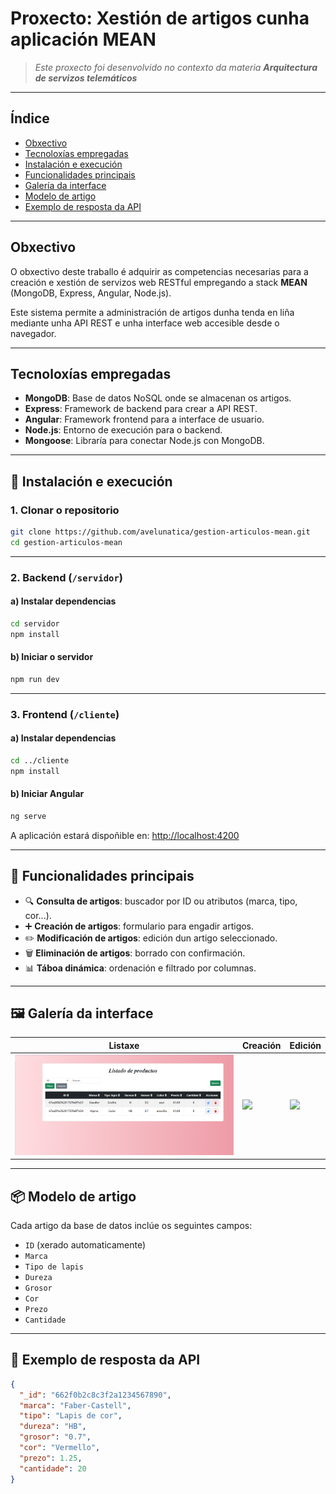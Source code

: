 # Proxecto: Xestión de artigos cunha aplicación MEAN

> *Este proxecto foi desenvolvido no contexto da materia **Arquitectura de servizos telemáticos***

---

## Índice

- [Obxectivo](#-obxectivo)
- [Tecnoloxías empregadas](#-tecnoloxías-empregadas)
- [Instalación e execución](#-instalación-e-execución)
- [Funcionalidades principais](#-funcionalidades-principais)
- [Galería da interface](#-galeria-da-interface)
- [Modelo de artigo](#-modelo-de-artigo)
- [Exemplo de resposta da API](#-exemplo-de-resposta-da-api)

---

## Obxectivo

O obxectivo deste traballo é adquirir as competencias necesarias para a creación e xestión de servizos web RESTful empregando a stack **MEAN** (MongoDB, Express, Angular, Node.js).

Este sistema permite a administración de artigos dunha tenda en liña mediante unha API REST e unha interface web accesible desde o navegador.

---

## Tecnoloxías empregadas

- **MongoDB**: Base de datos NoSQL onde se almacenan os artigos.
- **Express**: Framework de backend para crear a API REST.
- **Angular**: Framework frontend para a interface de usuario.
- **Node.js**: Entorno de execución para o backend.
- **Mongoose**: Libraría para conectar Node.js con MongoDB.

---


## 🚀 Instalación e execución

### 1. Clonar o repositorio

```bash
git clone https://github.com/avelunatica/gestion-articulos-mean.git
cd gestion-articulos-mean
```

---

### 2. Backend (`/servidor`)

#### a) Instalar dependencias

```bash
cd servidor
npm install
```

#### b) Iniciar o servidor

```bash
npm run dev
```
---

### 3. Frontend (`/cliente`)

#### a) Instalar dependencias

```bash
cd ../cliente
npm install
```

#### b) Iniciar Angular

```bash
ng serve
```

A aplicación estará dispoñible en: [http://localhost:4200](http://localhost:4200)

---

## 🤩 Funcionalidades principais

- 🔍 **Consulta de artigos**: buscador por ID ou atributos (marca, tipo, cor...).
- ➕ **Creación de artigos**: formulario para engadir artigos.
- ✏️ **Modificación de artigos**: edición dun artigo seleccionado.
- 🗑️ **Eliminación de artigos**: borrado con confirmación.
- 📊 **Táboa dinámica**: ordenación e filtrado por columnas.

---
## 🖼️ Galería da interface

| Listaxe | Creación | Edición |
|--------|----------|---------|
| ![](Readme/Listado.png) | ![](Readme/crear_producto.png.png) | ![](Readme/editar_producto.png.png) |

---

## 📦 Modelo de artigo

Cada artigo da base de datos inclúe os seguintes campos:

- `ID` (xerado automaticamente)
- `Marca`
- `Tipo de lapis`
- `Dureza`
- `Grosor`
- `Cor`
- `Prezo`
- `Cantidade`

---

## 🧪 Exemplo de resposta da API

```json
{
  "_id": "662f0b2c8c3f2a1234567890",
  "marca": "Faber-Castell",
  "tipo": "Lapis de cor",
  "dureza": "HB",
  "grosor": "0.7",
  "cor": "Vermello",
  "prezo": 1.25,
  "cantidade": 20
}
```

